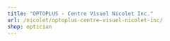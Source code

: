 ```yaml
---
title: "OPTOPLUS - Centre Visuel Nicolet Inc."
url: /nicolet/optoplus-centre-visuel-nicolet-inc/
shop: optician
---
```

